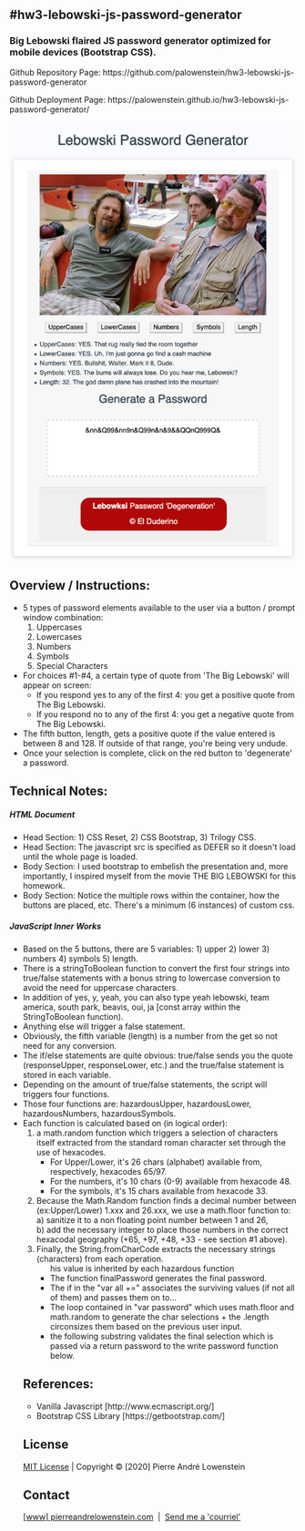 ## #hw3-lebowski-js-password-generator

<h3>Big Lebowski flaired JS password generator optimized for mobile devices (Bootstrap CSS).</h3>
<p>Github Repository Page: https://github.com/palowenstein/hw3-lebowski-js-password-generator</p>
<p>Github Deployment Page: https://palowenstein.github.io/hw3-lebowski-js-password-generator/</p>

![Big Lebowski Password Generator (Screenshot)](./assets/img/ucla-hw3-lebowski-password-generator.jpg?raw=true "Big Lebowski Password Generator (Screenshot)")

## Overview / Instructions:
<ul>
<li>5 types of password elements available to the user via a button / prompt window combination:
<ol>
<li>Uppercases</li>
<li>Lowercases</li>
<li>Numbers</li>
<li>Symbols</li>
<li>Special Characters</li>
</ol>
</li>
<li>For choices #1-#4, a certain type of quote from 'The Big Lebowski' will appear on screen:
<ul>
<li>If you respond yes to any of the first 4: you get a positive quote from The Big Lebowski.</li>
<li>If you respond no to any of the first 4: you get a negative quote from The Big Lebowski.</li>
</ul>
<li>The fifth button, length, gets a positive quote if the value entered is between 8 and 128. If outside of that range, you're being very undude.</li>
<li>Once your selection is complete, click on the red button to 'degenerate' a password.</li>
</ul>

## Technical Notes:

<h5>HTML Document</h5>
<ul>
<li>Head Section: 1) CSS Reset, 2) CSS Bootstrap, 3) Trilogy CSS.</li>
<li>Head Section: The javascript src is specified as DEFER so it doesn't load until the whole page is loaded.</li>
<li>Body Section: I used bootstrap to embelish the presentation and, more importantly, I inspired myself from the movie THE BIG LEBOWSKI for this homework.</li>
<li>Body Section: Notice the multiple rows within the container, how the buttons are placed, etc. There's a minimum (6 instances) of custom css.</li>
</ul>

<h5>JavaScript Inner Works</h5>

<ul>
<li>Based on the 5 buttons, there are 5 variables: 1) upper 2) lower 3) numbers 4) symbols 5) length.</li>
<li>There is a stringToBoolean function to convert the first four strings into true/false statements with a bonus string to lowercase conversion to avoid the need for uppercase characters.</li>
<li>In addition of yes, y, yeah, you can also type yeah lebowski, team america, south park, beavis, oui, ja [const array within the StringToBoolean function).</li>
<li>Anything else will trigger a false statement.</li>
<li>Obviously, the fifth variable (length) is a number from the get so not need for any conversion.</li>
<li>The if/else statements are quite obvious: true/false sends you the quote (responseUpper, responseLower, etc.) and the true/false statement is stored in each variable.</li>
<li>Depending on the amount of true/false statements, the script will triggers four functions.</li>
<li>Those four functions are: hazardousUpper, hazardousLower, hazardousNumbers, hazardousSymbols.</li>
<li>Each function is calculated based on (in logical order):

<ol>
<li>a math.random function which triggers a selection of characters itself extracted from the standard roman character set
   through the use of hexacodes.
   <ul>
   <li>For Upper/Lower, it's 26 chars (alphabet) available from, respectively, hexacodes 65/97.</li>
   <li>For the numbers, it's 10 chars (0-9) available from hexacode 48.</li>
   <li>For the symbols, it's 15 chars available from hexacode 33.</li>
   </ul>
</li>

<li>Because the Math.Random function finds a decimal number between (ex:Upper/Lower) 1.xxx and 26.xxx,
  we use a math.floor function to:<br/>
  a) sanitize it to a non floating point number between 1 and 26,<br />
  b) add the necessary integer to place those numbers in the correct hexacodal geography (+65, +97, +48, +33 - see section #1 above).
</li>
 
<li>Finally, the String.fromCharCode extracts the necessary strings (characters) from each operation.<br />
<ul>his value is inherited by each hazardous function
  <li>The function finalPassword generates the final password.</li>
  <li>The if in the "var all +=" associates the surviving values (if not all of them) and passes them on to...</li>
  <li>The loop contained in "var password" which uses math.floor and math.random to generate the char selections + the .length circonsizes them based on the previous user input.</li>
  <li>the following substring validates the final selection which is passed via a return password to the write password function below.</li>
</ul>
</li>
</ol>

## References:
<ul>
<li>Vanilla Javascript [http://www.ecmascript.org/]</li>
<li>Bootstrap CSS Library [https://getbootstrap.com/]</li>
</ul>

 ## License
<p>
<a href="./MITlicense.txt">MIT License</a> | Copyright © [2020] Pierre André Lowenstein
</p>

 ## Contact
<p>
<a href="http://pierreandrelowenstein.com" title="[www] Pierre Andr&eacute; Lowenstein" target="_blank">[www] pierreandrelowenstein.com</a>
&nbsp;|&nbsp;
<a href="mailto:soundtrackspecialist@gmail.com" title="Courriel">Send me a 'courriel'</a>
</p>
